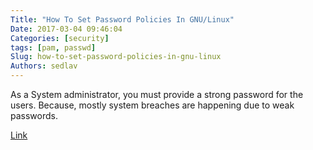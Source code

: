 ```yaml
---
Title: "How To Set Password Policies In GNU/Linux"
Date: 2017-03-04 09:46:04
Categories: [security]
tags: [pam, passwd]
Slug: how-to-set-password-policies-in-gnu-linux
Authors: sedlav
---
```


As a System administrator, you must provide a strong password for the users. Because, mostly system breaches are happening due to weak passwords.

[Link](https://www.ostechnix.com/how-to-set-password-policies-in-linux/)
